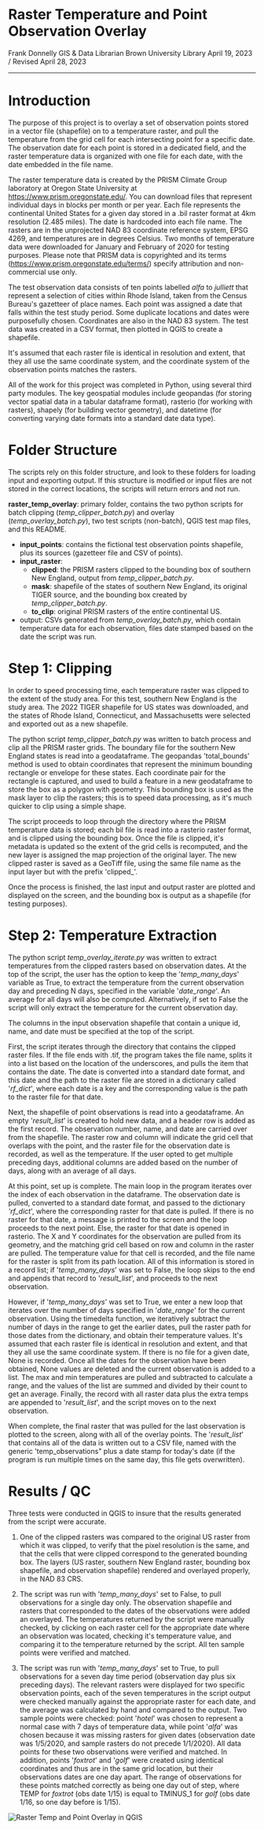 # Raster Temperature and Point Observation Overlay

Frank Donnelly
GIS & Data Librarian
Brown University Library
April 19, 2023 / Revised April 28, 2023

-------------------------------------------

# Introduction

The purpose of this project is to overlay a set of observation points stored in a vector file (shapefile) on to a temperature raster, and pull the temperature from the grid cell for each intersecting point for a specific date. The observation date for each point is stored in a dedicated field, and the raster temperature data is organized with one file for each date, with the date embedded in the file name.

The raster temperature data is created by the PRISM Climate Group laboratory at Oregon State University at https://www.prism.oregonstate.edu/. You can download files that represent individual days in blocks per month or per year. Each file represents the continental United States for a given day stored in a .bil raster format at 4km resolution (2.485 miles). The date is hardcoded into each file name. The rasters are in the unprojected NAD 83 coordinate reference system, EPSG 4269, and temperatures are in degrees Celsius. Two months of temperature data were downloaded for January and February of 2020 for testing purposes. Please note that PRISM data is copyrighted and its terms (https://www.prism.oregonstate.edu/terms/) specify attribution and non-commercial use only.

The test observation data consists of ten points labelled *alfa* to *julliett* that represent a selection of cities within Rhode Island, taken from the Census Bureau's gazetteer of place names. Each point was assigned a date that falls within the test study period. Some duplicate locations and dates were purposefully chosen. Coordinates are also in the NAD 83 system. The test data was created in a CSV format, then plotted in QGIS to create a shapefile.

It's assumed that each raster file is identical in resolution and extent, that they all use the same coordinate system, and the coordinate system of the observation points matches the rasters. 

All of the work for this project was completed in Python, using several third party modules. The key geospatial modules include geopandas (for storing vector spatial data in a tabular dataframe format), rasterio (for working with rasters), shapely (for building vector geometry), and datetime (for converting varying date formats into a standard date data type).

# Folder Structure

The scripts rely on this folder structure, and look to these folders for loading input and exporting output. If this structure is modified or input files are not stored in the correct locations, the scripts will return errors and not run. 

**raster_temp_overlay**: primary folder, contains the two python scripts for batch clipping (*temp_clipper_batch.py*) and overlay (*temp_overlay_batch.py*), two test scripts (non-batch), QGIS test map files, and this README.

- **input_points**: contains the fictional test observation points shapefile, plus its sources (gazetteer file and CSV of points).
- **input_raster**:
  - **clipped**: the PRISM rasters clipped to the bounding box of southern New England, output from *temp_clipper_batch.py*.
  - **mask**: shapefile of the states of southern New England, its original TIGER source, and the bounding box created by *temp_clipper_batch.py*.
  - **to_clip**: original PRISM rasters of the entire continental US.
- output: CSVs generated from *temp_overlay_batch.py*, which contain temperature data for each observation, files date stamped based on the date the script was run.

# Step 1: Clipping

In order to speed processing time, each temperature raster was clipped to the extent of the study area. For this test, southern New England is the study area. The 2022 TIGER shapefile for US states was downloaded, and the states of Rhode Island, Connecticut, and Massachusetts were selected and exported out as a new shapefile.

The python script *temp_clipper_batch.py* was written to batch process and clip all the PRISM raster grids. The boundary file for the southern New England states is read into a geodataframe. The geopandas 'total_bounds' method is used to obtain coordinates that represent the minimum bounding rectangle or envelope for these states. Each coordinate pair for the rectangle is captured, and used to build a feature in a new geodataframe to store the box as a polygon with geometry. This bounding box is used as the mask layer to clip the rasters; this is to speed data processing, as it's much quicker to clip using a simple shape.

The script proceeds to loop through the directory where the PRISM temperature data is stored; each bil file is read into a rasterio raster format, and is clipped using the bounding box. Once the file is clipped, it's metadata is updated so the extent of the grid cells is recomputed, and the new layer is assigned the map projection of the original layer. The new clipped raster is saved as a GeoTiff file, using the same file name as the input layer but with the prefix 'clipped_'.

Once the process is finished, the last input and output raster are plotted and displayed on the screen, and the bounding box is output as a shapefile (for testing purposes).

# Step 2: Temperature Extraction

The python script *temp_overlay_iterate.py* was written to extract temperatures from the clipped rasters based on observation dates. At the top of the script, the user has the option to keep the '*temp_many_days*' variable as True, to extract the temperature from the current observation day and preceding N days, specified in the variable '*date_range*'. An average for all days will also be computed. Alternatively, if set to False the script will only extract the temperature for the current observation day.

The columns in the input observation shapefile that contain a unique id, name, and date must be specified at the top of the script.

First, the script iterates through the directory that contains the clipped raster files. If the file ends with .tif, the program takes the file name, splits it into a list based on the location of the underscores, and pulls the item that contains the date. The date is converted into a standard date format, and this date and the path to the raster file are stored in a dictionary called '*rf_dict*', where each date is a key and the corresponding value is the path to the raster file for that date.

Next, the shapefile of point observations is read into a geodataframe. An empty '*result_list*' is created to hold new data, and a header row is added as the first record. The observation number, name, and date are carried over from the shapefile. The raster row and column will indicate the grid cell that overlaps with the point, and the raster file for the observation date is recorded, as well as the temperature. If the user opted to get multiple preceding days, additional columns are added based on the number of days, along with an average of all days.

At this point, set up is complete. The main loop in the program iterates over the index of each observation in the dataframe. The observation date is pulled, converted to a standard date format, and passed to the dictionary *'rf_dict*', where the corresponding raster for that date is pulled. If there is no raster for that date, a message is printed to the screen and the loop proceeds to the next point. Else, the raster for that date is opened in rasterio. The X and Y coordinates for the observation are pulled from its geometry, and the matching grid cell based on row and column in the raster are pulled. The temperature value for that cell is recorded, and the file name for the raster is split from its path location. All of this information is stored in a record list; if '*temp_many_days*' was set to False, the loop skips to the end and appends that record to '*result_list*', and proceeds to the next observation.

However, if '*temp_many_days*' was set to True, we enter a new loop that iterates over the number of days specified in '*date_range*' for the current observation. Using the timedelta function, we iteratively subtract the number of days in the range to get the earlier dates, pull the raster path for those dates from the dictionary, and obtain their temperature values. It's assumed that each raster file is identical in resolution and extent, and that they all use the same coordinate system. If there is no file for a given date, None is recorded. Once all the dates for the observation have been obtained, None values are deleted and the current observation is added to a list. The max and min temperatures are pulled and subtracted to calculate a range, and the values of the list are summed and divided by their count to get an average. Finally, the record with all raster data plus the extra temps are appended to '*result_list*', and the script moves on to the next observation.

When complete, the final raster that was pulled for the last observation is plotted to the screen, along with all of the overlay points. The '*result_list*' that contains all of the data is written out to a CSV file, named with the generic 'temp_observations" plus a date stamp for today's date (if the program is run multiple times on the same day, this file gets overwritten).

# Results / QC

Three tests were conducted in QGIS to insure that the results generated from the script were accurate.

1. One of the clipped rasters was compared to the original US raster from which it was clipped, to verify that the pixel resolution is the same, and that the cells that were clipped correspond to the generated bounding box. The layers (US raster, southern New England raster, bounding box shapefile, and observation shapefile) rendered and overlayed properly, in the NAD 83 CRS.

2. The script was run with '*temp_many_days*' set to False, to pull observations for a single day only. The observation shapefile and rasters that corresponded to the dates of the observations were added an overlayed. The temperatures returned by the script were manually checked, by clicking on each raster cell for the appropriate date where an observation was located, checking it's temperature value, and comparing it to the temperature returned by the script. All ten sample points were verified and matched. 

3. The script was run with '*temp_many_days*' set to True, to pull observations for a seven day time period (observation day plus six preceding days). The relevant rasters were displayed for two specific observation points, each of the seven temperatures in the script output were checked manually against the appropriate raster for each date, and the average was calculated by hand and compared to the output. Two sample points were checked: point '*hotel*' was chosen to represent a normal case with 7 days of temperature data, while point '*alfa*' was chosen because it was missing rasters for given dates (observation date was 1/5/2020, and sample rasters do not precede 1/1/2020). All data points for these two observations were verified and matched. In addition, points '*foxtrot*' and '*golf*' were created using identical coordinates and thus are in the same grid location, but their observations dates are one day apart. The range of observations for these points matched correctly as being one day out of step, where TEMP for *foxtrot* (obs date 1/15) is equal to TMINUS_1 for *golf*  (obs date 1/16, so one day before is 1/15).

![Raster Temp and Point Overlay in QGIS](qgis_raster_temp_example.png)
